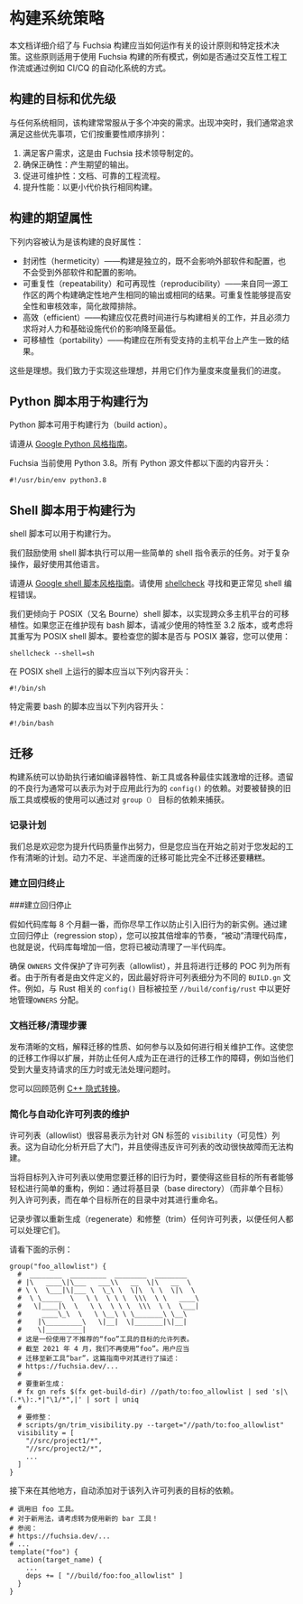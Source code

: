 <!-- 
# Build system policies
 -->
# 构建系统策略

<!-- 
This document details design principles and specific technical decisions made
that relate to how the Fuchsia build should work.
These principles apply to all modes of using the Fuchsia build, for instance
whether by interactive engineering workflows or via automated systems such as
CI/CQ.
 -->
本文档详细介绍了与 Fuchsia 构建应当如何运作有关的设计原则和特定技术决策。这些原则适用于使用 Fuchsia 构建的所有模式，例如是否通过交互性工程工作流或通过例如 CI/CQ 的自动化系统的方式。

<!-- 
## Goals and priorities of the build
 -->
## 构建的目标和优先级

<!-- 
Like any system, the build is often subject to multiple conflicting
requirements. When there is a conflict, we generally seek to satisfy these
priorities by order of importance:

1. Meet customer requirements, as determined by Fuchsia technical leadership.
2. Ensure correctness: produce the desired outputs.
3. Promote maintainability: documentation, sound engineering processes.
4. Improve performance: perform the same builds at a lower cost.
 -->
与任何系统相同，该构建常常服从于多个冲突的需求。出现冲突时，我们通常追求满足这些优先事项，它们按重要性顺序排列：

1. 满足客户需求，这是由 Fuchsia 技术领导制定的。
2. 确保正确性：产生期望的输出。
3. 促进可维护性：文档、可靠的工程流程。
4. 提升性能：以更小代价执行相同构建。

<!-- 
## Desired properties of the build
 -->
## 构建的期望属性

<!-- 
The following are considered to be good properties for the build:

* Hermeticity - the build is self-contained and neither influences external
  software and configuration or is influenced by external software and
  configuration. Build steps 
* Repeatability and reproducibility - two builds from the same source tree
  produce the same output or the same outcome deterministically.
  Reproducibility promotes security and auditing, and simplifies
  troubleshooting.
* Efficient - builds should only spend time doing work relevant to the build,
  and must aim to minimize the impact on both human and infrastructure costs.
* Portability - builds should produce consistent results across all supported
  host platforms.
 -->
下列内容被认为是该构建的良好属性：

* 封闭性（hermeticity）——构建是独立的，既不会影响外部软件和配置，也不会受到外部软件和配置的影响。<!-- 构建步骤 -->
* 可重复性（repeatability）和可再现性（reproducibility）——来自同一源工作区的两个构建确定性地产生相同的输出或相同的结果。可重复性能够提高安全性和审核效率，简化故障排除。
* 高效（efficient）——构建应仅花费时间进行与构建相关的工作，并且必须力求将对人力和基础设施代价的影响降至最低。
* 可移植性（portability）——构建应在所有受支持的主机平台上产生一致的结果。

<!-- 
These are ideals.
We aim to meet these ideals and measure our progress against these measures.
 -->
这些是理想。我们致力于实现这些理想，并用它们作为量度来度量我们的进度。

<!-- 
## Python scripts as build actions
 -->
## Python 脚本用于构建行为

<!-- 
Python scripts may be used as build actions.
 -->
Python 脚本可用于构建行为（build action）。

<!-- 
Please follow the [Google style guide for Python][python-style].
 -->
请遵从 [Google Python 风格指南][python-style]。

<!-- 
Fuchsia currently uses Python 3.8. All Python sources are to begin with the
following:
 -->
Fuchsia 当前使用 Python 3.8。所有 Python 源文件都以下面的内容开头：

```shell
#!/usr/bin/env python3.8
```

<!-- 
## Shell scripts as build actions
 -->
## Shell 脚本用于构建行为

<!-- 
Shell scripts may be used as build actions.

Shell scripts are encouraged for tasks that can be expressed with a few simple
shell commands. For complex operations, other languages are preferred.

Please follow the [Google style guide for shell scripting][bash-style].
Please use [shellcheck] to find and correct common shell programming errors.
 -->
shell 脚本可以用于构建行为。

我们鼓励使用 shell 脚本执行可以用一些简单的 shell 指令表示的任务。对于复杂操作，最好使用其他语言。

请遵从 [Google shell 脚本风格指南][bash-style]。请使用 [shellcheck] 寻找和更正常见 shell 编程错误。

<!-- 
We prefer POSIX (aka Bourne) shell scripts for portability across wide set of
host platforms.
If you're maintaining an existing Bash script, please restrict the features
used to version 3.2, or consider rewriting the script as POSIX shell script.
To check whether your script is POSIX compliant, you can use:
 -->
我们更倾向于 POSIX（又名 Bourne）shell 脚本，以实现跨众多主机平台的可移植性。如果您正在维护现有 bash 脚本，请减少使用的特性至 3.2 版本，或考虑将其重写为 POSIX shell 脚本。要检查您的脚本是否与 POSIX 兼容，您可以使用：

```posix-terminal
shellcheck --shell=sh
```

<!-- 
Scripts that run on POSIX shell should begin with the following:
 -->
在 POSIX shell 上运行的脚本应当以下列内容开头：

```shell
#!/bin/sh
```

<!-- 
Scripts that specifically require Bash should begin with the following:
 -->
特定需要 bash 的脚本应当以下列内容开头：

```shell
#!/bin/bash
```

<!-- 
## Migrations
 -->
## 迁移

<!-- 
The build system can assist in performing migrations for such things as
compiler features, new tools, or proliferation of various best practices.
A legacy undesired behavior can often be expressed in terms of a dependency
on a `config()` that applies this behavior. The use of a legacy tool or
template to be replaced can be captured by a dependency on a `group()`
target.
 -->
构建系统可以协助执行诸如编译器特性、新工具或各种最佳实践激增的迁移。遗留的不良行为通常可以表示为对于应用此行为的 `config()` 的依赖。对要被替换的旧版工具或模板的使用可以通过对 `group（）` 目标的依赖来捕获。

<!-- 
### Commit to a plan
 -->
### 记录计划

<!-- 
Efforts to improve code health are always welcome, but you should have a clear
plan to finish what you started before you begin. A half-done migration that's
run out of momentum could be worse than no migration at all.
 -->
我们总是欢迎您为提升代码质量作出努力，但是您应当在开始之前对于您发起的工作有清晰的计划。动力不足、半途而废的迁移可能比完全不迁移还要糟糕。

<!-- 
### Establish a regression stop
 -->
### 建立回归终止

<!-- 
Assume that the codebase doubles every 8 months, and work as early as you can
to prevent new instances of the legacy behavior from being introduced. By
establishing a regression stop, you are "passively" cleaning up the codebase as
governed by its doubling rate, i.e. every doubling period you will have
passively cleaned up half of the codebase.

Ensure that allowlists are guarded by `OWNERS` files, and that POCs for the
migration are listed as owners. Since owners are defined by file, it may be
preferable to subdivide allowlists to different `BUILD.gn` files. For instance,
`config()` targets related to Rust were pulled out to `//build/config/rust` to
better manage the `OWNERS` assignments.
 -->
###建立回归停止

假如代码库每 8 个月翻一番，而你尽早工作以防止引入旧行为的新实例。通过建立回归停止（regression stop），您可以按其倍增率的节奏，“被动”清理代码库，也就是说，代码库每增加一倍，您将已被动清理了一半代码库。

确保 `OWNERS` 文件保护了许可列表（allowlist），并且将进行迁移的 POC 列为所有者。由于所有者是由文件定义的，因此最好将许可列表细分为不同的 `BUILD.gn` 文件。例如，与 Rust 相关的 `config()` 目标被拉至 `//build/config/rust` 中以更好地管理`OWNERS` 分配。


<!-- 
### Document migration / cleanup steps
 -->
### 文档迁移/清理步骤

<!-- 
Publish a clear document explaining the nature of the migration, how to
participate, and how to perform related maintenance work. This allows your
migration effort to scale, and keeps any individual from becoming a roadblock to
ongoing migration efforts such as when they're overwhelmed with support requests
or otherwise unavailable to attend to questions.

Review [C++ implicit conversions][wconversion-project] as a positive example.
 -->
发布清晰的文档，解释迁移的性质、如何参与以及如何进行相关维护工作。这使您的迁移工作得以扩展，并防止任何人成为正在进行的迁移工作的障碍，例如当他们受到大量支持请求的压力时或无法处理问题时。

您可以回顾范例 [C++ 隐式转换][wconversion-project]。

<!-- 
### Simplify and automate allowlist maintenance
 -->
### 简化与自动化许可列表的维护

<!-- 
Allowlists are easy to express as `visibility` lists for GN targets. This opens
the door to automated analysis, and makes changes that violate the allowlist
fail their builds quickly.

When allowlisting targets to use the legacy behavior that you're migrating away
from, make it easy for owners of those targets to make simple refactors such as
renaming individual targets within their directories by allowlisting base
directories, not individual targets.

Document the steps to regenerate and trim any allowlist, such that they can be
conducted by anyone.

See the example below:
 -->
许可列表（allowlist）很容易表示为针对 GN 标签的 `visibility`（可见性）列表。这为自动化分析开启了大门，并且使得违反许可列表的改动很快故障而无法构建。

当将目标列入许可列表以使用您要迁移的旧行为时，要使得这些目标的所有者能够轻松进行简单的重构，例如：通过将基目录（base directory）（而非单个目标）列入许可列表，而在单个目标所在的目录中对其进行重命名。

记录步骤以重新生成（regenerate）和修整（trim）任何许可列表，以便任何人都可以处理它们。

请看下面的示例：

<!-- 
```gn
group("foo_allowlist") {
  #  ________  _________  ________  ________
  # |\   ____\|\___   ___\\   __  \|\   __  \
  # \ \  \___|\|___ \  \_\ \  \|\  \ \  \|\  \
  #  \ \_____  \   \ \  \ \ \  \\\  \ \   ____\
  #   \|____|\  \   \ \  \ \ \  \\\  \ \  \___|
  #     ____\_\  \   \ \__\ \ \_______\ \__\
  #    |\_________\   \|__|  \|_______|\|__|
  #    \|_________|
  # This is an allowlist of targets that use the deprecated "foo" tool.
  # As of April 2021 we no longer use "foo". Users should migrate to the new
  # "bar" tool as described in this guide:
  # https://fuchsia.dev/...
  #
  # To regenerate:
  # fx gn refs $(fx get-build-dir) //path/to:foo_allowlist | sed 's|\(.*\):.*|"\1/*",|' | sort | uniq
  #
  # To trim:
  # scripts/gn/trim_visibility.py --target="//path/to:foo_allowlist"
  visibility = [
    "//src/project1/*",
    "//src/project2/*",
    ...
  ]
}
```
 -->
```gn
group("foo_allowlist") {
  #  ________  _________  ________  ________
  # |\   ____\|\___   ___\\   __  \|\   __  \
  # \ \  \___|\|___ \  \_\ \  \|\  \ \  \|\  \
  #  \ \_____  \   \ \  \ \ \  \\\  \ \   ____\
  #   \|____|\  \   \ \  \ \ \  \\\  \ \  \___|
  #     ____\_\  \   \ \__\ \ \_______\ \__\
  #    |\_________\   \|__|  \|_______|\|__|
  #    \|_________|
  # 这是一份使用了不推荐的“foo”工具的目标的允许列表。
  # 截至 2021 年 4 月，我们不再使用“foo”。用户应当
  # 迁移至新工具“bar”，这篇指南中对其进行了描述：
  # https://fuchsia.dev/...
  #
  # 要重新生成：
  # fx gn refs $(fx get-build-dir) //path/to:foo_allowlist | sed 's|\(.*\):.*|"\1/*",|' | sort | uniq
  #
  # 要修整：
  # scripts/gn/trim_visibility.py --target="//path/to:foo_allowlist"
  visibility = [
    "//src/project1/*",
    "//src/project2/*",
    ...
  ]
}
```

<!-- 
Then elsewhere, automatically add a dependency on the allowlisted target.
 -->
接下来在其他地方，自动添加对于该列入许可列表的目标的依赖。

<!-- 
```gn
# Invoke the legacy foo tool.
# For new usage, please consider using the new bar tool instead!
# See:
# https://fuchsia.dev/...
# ...
template("foo") {
  action(target_name) {
    ...
    deps += [ "//build/foo:foo_allowlist" ]
  }
}
```
 -->
```gn
# 调用旧 foo 工具。
# 对于新用法，请考虑转为使用新的 bar 工具！
# 参阅：
# https://fuchsia.dev/...
# ...
template("foo") {
  action(target_name) {
    ...
    deps += [ "//build/foo:foo_allowlist" ]
  }
}
```


[bash-style]: https://google.github.io/styleguide/shellguide.html
[python-style]: https://google.github.io/styleguide/pyguide.html
[shellcheck]: https://www.shellcheck.net/
[wconversion-project]: /docs/contribute/open_projects/cpp/wconversion.md
